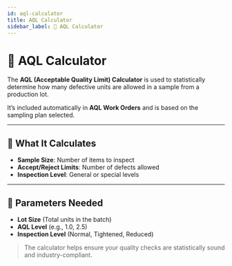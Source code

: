 ```yaml
---
id: aql-calculator
title: AQL Calculator
sidebar_label: 📏 AQL Calculator
---
```


# 📏 AQL Calculator

The **AQL (Acceptable Quality Limit) Calculator** is used to statistically determine how many defective units are allowed in a sample from a production lot.

It’s included automatically in **AQL Work Orders** and is based on the sampling plan selected.

---

## 🧠 What It Calculates

- **Sample Size**: Number of items to inspect
- **Accept/Reject Limits**: Number of defects allowed
- **Inspection Level**: General or special levels

---

## 🧾 Parameters Needed

- **Lot Size** (Total units in the batch)
- **AQL Level** (e.g., 1.0, 2.5)
- **Inspection Level** (Normal, Tightened, Reduced)

> The calculator helps ensure your quality checks are statistically sound and industry-compliant.
